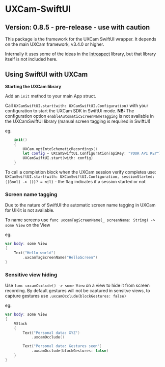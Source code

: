# UXCam-SwiftUI

## Version: 0.8.5 - pre-release - use with caution

This package is the framework for the UXCam SwiftUI wrapper.
It depends on the main UXCam framework, v3.4.0 or higher.

Internally it uses some of the ideas in the [Introspect](https://github.com/siteline/SwiftUI-Introspect.git) library, but that library itself is not included here.


## Using SwiftUI with UXCam


**Starting the UXCam library**

Add an `init` method to your main App struct.

Call `UXCamSwiftUI.start(with: UXCamSwiftUI.Configuration)` with your configuration to start the UXCam SDK in SwiftUI mode.
**NB:** The configuration option `enableAutomaticScreenNameTagging` is not available in the UXCamSwiftUI library (manual screen tagging is required in SwiftUI)

eg. 

```swift
	init()
	{
		UXCam.optIntoSchematicRecordings()
		let config = UXCamSwiftUI.Configuration(apiKey: "YOUR API KEY")
		UXCamSwiftUI.start(with: config)
	}
```

To call a completion block when the UXCam session verify completes use:  
  `UXCamSwiftUI.start(with: UXCamSwiftUI.Configuration, sessionStarted: ((Bool) -> ())? = nil)` - the flag indicates if a session started or not


### Screen name tagging

Due to the nature of SwiftUI the automatic screen name tagging in UXCam for UIKit is not available.

To name screens use `func uxcamTagScreenName(_ screenName: String) -> some View` on the View

eg.  

```swift
var body: some View
{
	Text("Hello world")
		.uxcamTagScreenName("HelloScreen")
}
```
### Sensitive view hiding

Use `func uxcamOcclude() -> some View` on a view to hide it from screen recording. By default gestures will not be captured in sensitve views, to capture gestures use  `.uxcamOcclude(blockGestures: false)`  

eg.


```swift
var body: some View  
{  
	VStack
	{
		Text("Personal data: XYZ")  
	 		.uxcamOcclude()  

		Text("Personal data: Gestures seen")  
			.uxcamOcclude(blockGestures: false)
	}
}  
```
 
